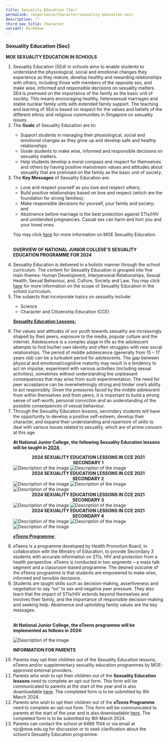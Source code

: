 ```yaml
---
title: Sexuality Education (Sec)
permalink: /experience/Character/sexuality-education-sec/
description: ""
third_nav_title: Character
variant: markdown
---
```

### Sexuality Education (Sec)

**MOE SEXUALITY EDUCATION IN SCHOOLS**
<ol>
<li>Sexuality Education (SEd) in schools aims to enable students to understand the physiological, social and emotional changes they experience as they mature, develop healthy and rewarding relationships with others, including those with members of the opposite sex, and make wise, informed and responsible decisions on sexuality matters. SEd is premised on the importance of the family as the basic unit of society. This means encouraging healthy, heterosexual marriages and stable nuclear family units with extended family support. The teaching and learning of SEd is based on respect for the values and beliefs of the different ethnic and religious communities in Singapore on sexuality issues.</li>

<li>The <b>Goals</b> of Sexuality Education are to:</li>
<ul>
<li>Support students in managing their physiological, social and emotional changes as they grow up and develop safe and healthy relationships</li>
<li>Guide students to make wise, informed and responsible decisions on sexuality matters.</li>
<li>Help students develop a moral compass and respect for themselves and others by having positive mainstream values and attitudes about sexuality that are premised on the family as the basic unit of society.</li>
</ul>

<li>The <b>Key Messages</b> of Sexuality Education are:</li>
<ul>
<li>Love and respect yourself as you love and respect others;</li>
<li>Build positive relationships based on love and respect (which are the foundation for strong families);</li>
<li>Make responsible decisions for yourself, your family and society; and</li>
<li>Abstinence before marriage is the best protection against STIs/HIV and unintended pregnancies. Casual sex can harm and hurt you and your loved ones.</li>
</ul>

You may click <a href="https://go.gov.sg/moe-sexuality-education">here</a> for more information on MOE Sexuality Education.<br><br>

<b>OVERVIEW OF NATIONAL JUNIOR COLLEGE’S SEXUALITY EDUCATION PROGRAMME FOR 2024</b>

<li>Sexuality Education is delivered in a holistic manner through the school curriculum. The content for Sexuality Education is grouped into five main themes: Human Development, Interpersonal Relationships, Sexual Health, Sexual Behaviour, and, Culture, Society and Law. You may click <a href="https://go.gov.sg/moe-sexuality-education-scope">here</a> for more information on the scope of Sexuality Education in the school curriculum.</li>

<li>The subjects that incorporate topics on sexuality include:</li>
<ul>
<li>Science</li>
<li>Character and Citizenship Education (CCE)</li>
</ul>

<b><u> Sexuality Education Lessons: </u></b>

<li>The values and attitudes of our youth towards sexuality are increasingly shaped by their peers, exposure to the media, popular culture and the internet. Adolescence is a complex stage in life as the adolescent attempts to find his/her own identity and often struggles with new social relationships. The period of middle adolescence (generally from 15 – 17 years old) can be a turbulent period for adolescents. The gap between physical and emotional/cognitive maturity may result in a tendency to act on impulse, experiment with various activities (including sexual activities), sometimes without understanding the unpleasant consequences that may arise from such experimentation. The need for peer acceptance can be overwhelmingly strong and hinder one’s ability to act responsibly.  Given the pressures faced by the middle adolescent from within themselves and from peers, it is important to build a strong sense of self-worth, personal conviction and an understanding of the possible consequences of sexual behaviour.</li>

<li>Through the Sexuality Education lessons, secondary students will have the opportunity to develop a positive self-esteem, develop their character, and expand their understanding and repertoire of skills to deal with various issues related to sexuality, which are of prime concern at this age.</li>


 <b>At National Junior College, the following Sexuality Education lessons will be taught in <u> 2024 </u></b>:

<center> <b> 2024 SEXUALITY EDUCATION LESSONS IN CCE 2021 <br> SECONDARY 1 </b> </center>

<img alt="Description of the image" src="/images/For%20Sexual%20Education%20JC%20&amp;%20Sec/1_SED_SEC.png">
<img alt="Description of the image" src="/images/For%20Sexual%20Education%20JC%20&amp;%20Sec/2_SED_SEC.png">
	
<center> <b> 2024 SEXUALITY EDUCATION LESSONS IN CCE 2021 <br> SECONDARY 2 </b> </center>

<img alt="Description of the image" src="/images/For%20Sexual%20Education%20JC%20&amp;%20Sec/3_SED_SEC.png">

<img alt="Description of the image" src="/images/For%20Sexual%20Education%20JC%20&amp;%20Sec/4_SED_SEC.png">

<img alt="Description of the image" src="/images/For%20Sexual%20Education%20JC%20&amp;%20Sec/5_SED_SEC.png">

<center> <b> 2024 SEXUALITY EDUCATION LESSONS IN CCE 2021 <br> SECONDARY 3 </b> </center>

<img alt="Description of the image" src="/images/For%20Sexual%20Education%20JC%20&amp;%20Sec/6_SED_SEC.png">

<img alt="Description of the image" src="/images/For%20Sexual%20Education%20JC%20&amp;%20Sec/7_SED_SEC.png">

<center> <b> 2024 SEXUALITY EDUCATION LESSONS IN CCE 2021 <br> SECONDARY 4 </b> </center>

<img alt="Description of the image" src="/images/For%20Sexual%20Education%20JC%20&amp;%20Sec/8_SED_SEC.png">
	
<img alt="Description of the image" src="/images/For%20Sexual%20Education%20JC%20&amp;%20Sec/9_SED_SEC.png">
	
<img alt="Description of the image" src="/images/For%20Sexual%20Education%20JC%20&amp;%20Sec/10_SED_SEC.png">

<br>
	
<b><u> <i>eTeens</i> Programme </u> </b>:

<li>eTeens is a programme developed by Health Promotion Board, in collaboration with the Ministry of Education, to provide Secondary 3 students with accurate information on STIs, HIV and protection from a health perspective. eTeens is conducted in two segments – a mass talk segment and a classroom-based programme. The desired outcome of the eTeens programme is that students are empowered to make wise, informed and sensible decisions.</li>

<li>Students are taught skills such as decision-making, assertiveness and negotiation to say “no” to sex and negative peer pressure. They also learn that the impact of STIs/HIV extends beyond themselves and involves their family, and the importance of responsible decision-making and seeking help. Abstinence and upholding family values are the key messages.</li>

<br>

<b>At National Junior College, the eTeens programme will be implemented as follows in 2024:</b>

<img alt="Description of the image" src="/images/For%20Sexual%20Education%20JC%20&amp;%20Sec/11_SED_SEC.png">

<br>
	
<b>INFORMATION FOR PARENTS</b>

<li>Parents may opt their children out of the Sexuality Education lessons, eTeens and/or supplementary sexuality education programmes by MOE-approved external providers.</li>

<li>Parents who wish to opt their children out of the <b>Sexuality Education lessons</b> need to complete an opt-out form. This form will be communicated to parents at the start of the year and is also downloadable <a href="https://form.gov.sg/65b0da647091a98ec324400b">here</a>. The completed form is to be submitted by 8th March 2024.</li>

<li>Parents who wish to opt their children out of the <b> <i>eTeens</i> Programme </b> need to complete an opt-out form. This form will be communicated to parents at the start of the year and is also downloadable <a href="https://form.gov.sg/65b0da2190d4ae5b33259254">here</a>.  The completed form is to be submitted by 8th March 2024.</li>

<li>Parents can contact the school at 6466 1144 or via email at njc@moe.edu.sg for discussion or to seek clarification about the school’s Sexuality Education programme.</li>
</ol>